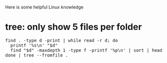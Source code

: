 Here is some helpful Linux knowledge


# tree: only show 5 files per folder

<pre>
find . -type d -print | while read -r d; do
  printf '%s\n' "$d"
  find "$d" -maxdepth 1 -type f -printf '%p\n' | sort | head -n 5
done | tree --fromfile .
</pre>